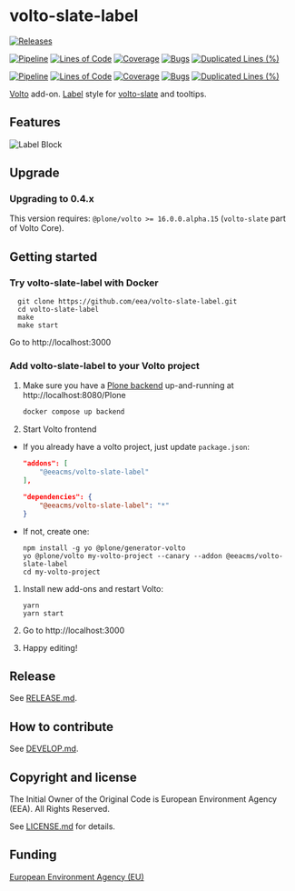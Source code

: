 # volto-slate-label

[![Releases](https://img.shields.io/github/v/release/eea/volto-slate-label)](https://github.com/eea/volto-slate-label/releases)

[![Pipeline](https://ci.eionet.europa.eu/buildStatus/icon?job=volto-addons%2Fvolto-slate-label%2Fmaster&subject=master)](https://ci.eionet.europa.eu/view/Github/job/volto-addons/job/volto-slate-label/job/master/display/redirect)
[![Lines of Code](https://sonarqube.eea.europa.eu/api/project_badges/measure?project=volto-slate-label-master&metric=ncloc)](https://sonarqube.eea.europa.eu/dashboard?id=volto-slate-label-master)
[![Coverage](https://sonarqube.eea.europa.eu/api/project_badges/measure?project=volto-slate-label-master&metric=coverage)](https://sonarqube.eea.europa.eu/dashboard?id=volto-slate-label-master)
[![Bugs](https://sonarqube.eea.europa.eu/api/project_badges/measure?project=volto-slate-label-master&metric=bugs)](https://sonarqube.eea.europa.eu/dashboard?id=volto-slate-label-master)
[![Duplicated Lines (%)](https://sonarqube.eea.europa.eu/api/project_badges/measure?project=volto-slate-label-master&metric=duplicated_lines_density)](https://sonarqube.eea.europa.eu/dashboard?id=volto-slate-label-master)

[![Pipeline](https://ci.eionet.europa.eu/buildStatus/icon?job=volto-addons%2Fvolto-slate-label%2Fdevelop&subject=develop)](https://ci.eionet.europa.eu/view/Github/job/volto-addons/job/volto-slate-label/job/develop/display/redirect)
[![Lines of Code](https://sonarqube.eea.europa.eu/api/project_badges/measure?project=volto-slate-label-develop&metric=ncloc)](https://sonarqube.eea.europa.eu/dashboard?id=volto-slate-label-develop)
[![Coverage](https://sonarqube.eea.europa.eu/api/project_badges/measure?project=volto-slate-label-develop&metric=coverage)](https://sonarqube.eea.europa.eu/dashboard?id=volto-slate-label-develop)
[![Bugs](https://sonarqube.eea.europa.eu/api/project_badges/measure?project=volto-slate-label-develop&metric=bugs)](https://sonarqube.eea.europa.eu/dashboard?id=volto-slate-label-develop)
[![Duplicated Lines (%)](https://sonarqube.eea.europa.eu/api/project_badges/measure?project=volto-slate-label-develop&metric=duplicated_lines_density)](https://sonarqube.eea.europa.eu/dashboard?id=volto-slate-label-develop)


[Volto](https://github.com/plone/volto) add-on. [Label](https://eea.github.io/volto-kitkat-frontend/?path=/story/components-label--default) style for [volto-slate](https://github.com/eea/volto-slate) and tooltips.

## Features

![Label Block](https://github.com/eea/volto-slate-label/raw/develop/docs/slate-label.png)

## Upgrade

### Upgrading to 0.4.x

This version requires: `@plone/volto >= 16.0.0.alpha.15` (`volto-slate` part of Volto Core).

## Getting started

### Try volto-slate-label with Docker

      git clone https://github.com/eea/volto-slate-label.git
      cd volto-slate-label
      make
      make start

Go to http://localhost:3000

### Add volto-slate-label to your Volto project

1. Make sure you have a [Plone backend](https://plone.org/download) up-and-running at http://localhost:8080/Plone

   ```Bash
   docker compose up backend
   ```

1. Start Volto frontend

* If you already have a volto project, just update `package.json`:

   ```JSON
   "addons": [
       "@eeacms/volto-slate-label"
   ],

   "dependencies": {
       "@eeacms/volto-slate-label": "*"
   }
   ```

* If not, create one:

   ```
   npm install -g yo @plone/generator-volto
   yo @plone/volto my-volto-project --canary --addon @eeacms/volto-slate-label
   cd my-volto-project
   ```

1. Install new add-ons and restart Volto:

   ```
   yarn
   yarn start
   ```

1. Go to http://localhost:3000

1. Happy editing!

## Release

See [RELEASE.md](https://github.com/eea/volto-slate-label/blob/master/RELEASE.md).

## How to contribute

See [DEVELOP.md](https://github.com/eea/volto-slate-label/blob/master/DEVELOP.md).

## Copyright and license

The Initial Owner of the Original Code is European Environment Agency (EEA).
All Rights Reserved.

See [LICENSE.md](https://github.com/eea/volto-slate-label/blob/master/LICENSE.md) for details.

## Funding

[European Environment Agency (EU)](http://eea.europa.eu)
